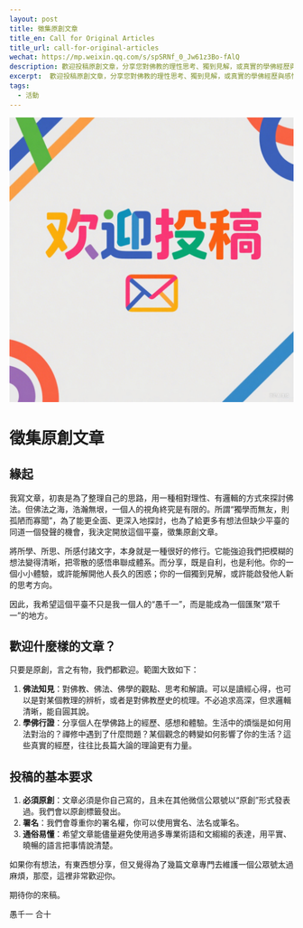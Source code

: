 ```yaml
---
layout: post
title: 徵集原創文章
title_en: Call for Original Articles
title_url: call-for-original-articles
wechat: https://mp.weixin.qq.com/s/spSRNf_0_Jw61z3Bo-fAlQ
description: 歡迎投稿原創文章，分享您對佛教的理性思考、獨到見解，或真實的學佛經歷與感悟。
excerpt:  歡迎投稿原創文章，分享您對佛教的理性思考、獨到見解，或真實的學佛經歷與感悟。
tags:
  - 活動
---
```


![](../images/2025-06-27-11-49-12.png)

# 徵集原創文章

## 緣起

我寫文章，初衷是為了整理自己的思路，用一種相對理性、有邏輯的方式來探討佛法。但佛法之海，浩瀚無垠，一個人的視角終究是有限的。所謂“獨學而無友，則孤陋而寡聞”，為了能更全面、更深入地探討，也為了給更多有想法但缺少平臺的同道一個發聲的機會，我決定開放這個平臺，徵集原創文章。

將所學、所思、所感付諸文字，本身就是一種很好的修行。它能強迫我們把模糊的想法變得清晰，把零散的感悟串聯成體系。而分享，既是自利，也是利他。你的一個小小體驗，或許能解開他人長久的困惑；你的一個獨到見解，或許能啟發他人新的思考方向。

因此，我希望這個平臺不只是我一個人的“愚千一”，而是能成為一個匯聚“眾千一”的地方。

## 歡迎什麼樣的文章？

只要是原創，言之有物，我們都歡迎。範圍大致如下：

1.  **佛法知見**：對佛教、佛法、佛學的觀點、思考和解讀。可以是讀經心得，也可以是對某個教理的辨析，或者是對佛教歷史的梳理。不必追求高深，但求邏輯清晰，能自圓其說。
2.  **學佛行證**：分享個人在學佛路上的經歷、感想和體驗。生活中的煩惱是如何用法對治的？禪修中遇到了什麼問題？某個觀念的轉變如何影響了你的生活？這些真實的經歷，往往比長篇大論的理論更有力量。

## 投稿的基本要求

1.  **必須原創**：文章必須是你自己寫的，且未在其他微信公眾號以“原創”形式發表過。我們會以原創標籤發出。
2.  **署名**：我們會尊重你的署名權，你可以使用實名、法名或筆名。
3.  **通俗易懂**：希望文章能儘量避免使用過多專業術語和文縐縐的表達，用平實、曉暢的語言把事情說清楚。

如果你有想法，有東西想分享，但又覺得為了幾篇文章專門去維護一個公眾號太過麻煩，那麼，這裡非常歡迎你。

期待你的來稿。

愚千一 合十